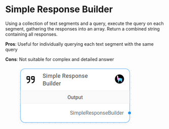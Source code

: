 # Simple Response Builder

Using a collection of text segments and a query, execute the query on each segment, gathering the responses into an array. Return a combined string containing all responses.

**Pros**: Useful for individually querying each text segment with the same query

**Cons**: Not suitable for complex and detailed answer

<figure><img src="../../../.gitbook/assets/image--8---1---1---1---1---1---1---2-.png" alt=""><figcaption></figcaption></figure>
